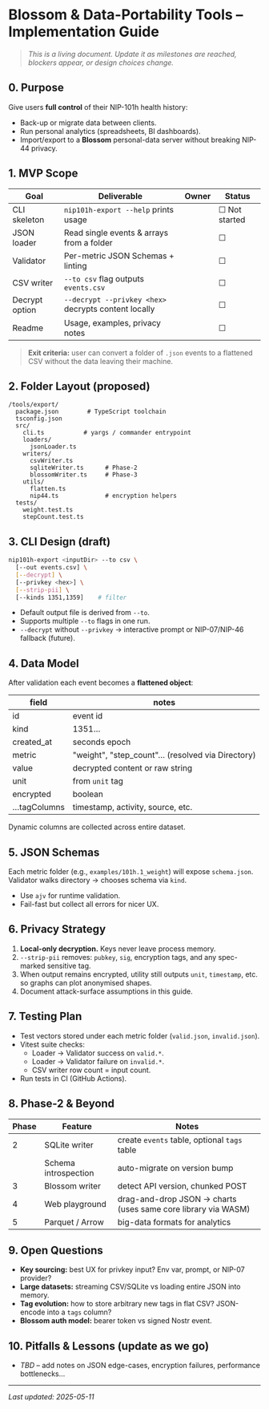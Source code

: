 # Blossom & Data-Portability Tools – Implementation Guide

> *This is a living document.  Update it as milestones are reached, blockers appear, or design choices change.*

## 0. Purpose

Give users **full control** of their NIP-101h health history:

* Back-up or migrate data between clients.
* Run personal analytics (spreadsheets, BI dashboards).
* Import/export to a **Blossom** personal-data server without breaking NIP-44 privacy.

## 1. MVP Scope

| Goal | Deliverable | Owner | Status |
|------|-------------|-------|--------|
| CLI skeleton | `nip101h-export --help` prints usage | | ☐ Not started |
| JSON loader | Read single events & arrays from a folder | | ☐ |
| Validator | Per-metric JSON Schemas + linting | | ☐ |
| CSV writer | `--to csv` flag outputs `events.csv` | | ☐ |
| Decrypt option | `--decrypt --privkey <hex>` decrypts content locally | | ☐ |
| Readme | Usage, examples, privacy notes | | ☐ |

> **Exit criteria:** user can convert a folder of `.json` events to a flattened CSV without the data leaving their machine.

## 2. Folder Layout (proposed)

```
/tools/export/
  package.json        # TypeScript toolchain
  tsconfig.json
  src/
    cli.ts           # yargs / commander entrypoint
    loaders/
      jsonLoader.ts
    writers/
      csvWriter.ts
      sqliteWriter.ts      # Phase-2
      blossomWriter.ts     # Phase-3
    utils/
      flatten.ts
      nip44.ts             # encryption helpers
  tests/
    weight.test.ts
    stepCount.test.ts
```

## 3. CLI Design (draft)

```bash
nip101h-export <inputDir> --to csv \
  [--out events.csv] \
  [--decrypt] \
  [--privkey <hex>] \
  [--strip-pii] \
  [--kinds 1351,1359]    # filter
```

* Default output file is derived from `--to`.
* Supports multiple `--to` flags in one run.
* `--decrypt` without `--privkey` → interactive prompt or NIP-07/NIP-46 fallback (future).

## 4. Data Model

After validation each event becomes a **flattened object**:

| field | notes |
|-------|-------|
| id | event id |
| kind | 1351… |
| created_at | seconds epoch |
| metric | "weight", "step_count"… (resolved via Directory) |
| value | decrypted content or raw string |
| unit | from `unit` tag |
| encrypted | boolean |
| …tagColumns | timestamp, activity, source, etc. |

Dynamic columns are collected across entire dataset.

## 5. JSON Schemas

Each metric folder (e.g., `examples/101h.1_weight`) will expose `schema.json`.  Validator walks directory → chooses schema via `kind`.

* Use `ajv` for runtime validation.
* Fail-fast but collect all errors for nicer UX.

## 6. Privacy Strategy

1. **Local-only decryption.**  Keys never leave process memory.
2. `--strip-pii` removes: `pubkey`, `sig`, encryption tags, and any spec-marked sensitive tag.
3. When output remains encrypted, utility still outputs `unit`, `timestamp`, etc. so graphs can plot anonymised shapes.
4. Document attack-surface assumptions in this guide.

## 7. Testing Plan

* Test vectors stored under each metric folder (`valid.json`, `invalid.json`).
* Vitest suite checks:
  * Loader → Validator success on `valid.*`.
  * Loader → Validator failure on `invalid.*`.
  * CSV writer row count = input count.
* Run tests in CI (GitHub Actions).

## 8. Phase-2 & Beyond

| Phase | Feature | Notes |
|-------|---------|-------|
| 2 | SQLite writer | create `events` table, optional `tags` table |
|   | Schema introspection | auto-migrate on version bump |
| 3 | Blossom writer | detect API version, chunked POST |
| 4 | Web playground | drag-and-drop JSON → charts (uses same core library via WASM) |
| 5 | Parquet / Arrow | big-data formats for analytics |

## 9. Open Questions

* **Key sourcing:** best UX for privkey input?  Env var, prompt, or NIP-07 provider?
* **Large datasets:** streaming CSV/SQLite vs loading entire JSON into memory.
* **Tag evolution:** how to store arbitrary new tags in flat CSV?  JSON-encode into a `tags` column?
* **Blossom auth model:** bearer token vs signed Nostr event.

## 10. Pitfalls & Lessons (update as we go)

* _TBD_ – add notes on JSON edge-cases, encryption failures, performance bottlenecks…

---

_Last updated: 2025-05-11_ 